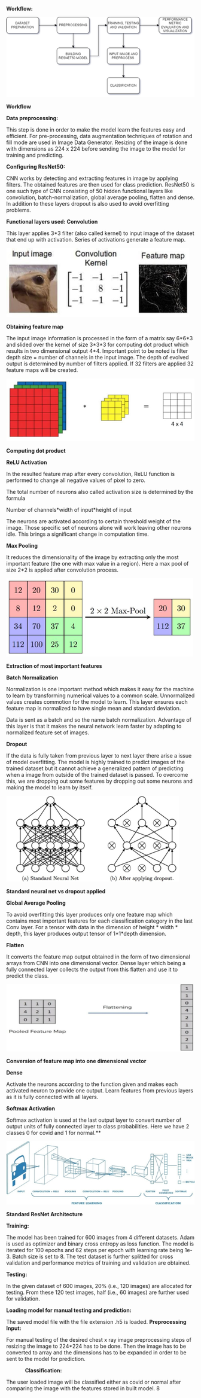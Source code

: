 **Workflow:** 

![](./images/Aspose.Words.0d955de0-b154-4c20-864e-acbd0426b494.001.png)

**Workflow**

**Data preprocessing:** 

This step is done in order to make the model learn the features easy and efficient. For pre-processing, data augmentation techniques of rotation and fill mode are used in Image Data Generator. Resizing of the image is done with dimensions as 224 x 224 before sending the image to the model for training and predicting.  

**Configuring ResNet50:** 

CNN works by detecting and extracting features in image by applying filters. The obtained features are then used for class prediction. ResNet50 is one such type of CNN consisting of 50 hidden functional layers like convolution, batch-normalization, global average pooling, flatten and dense. In addition to these layers dropout is also used to avoid overfitting problems. 

**Functional layers used: Convolution**  

   This layer applies 3\*3 filter (also called kernel) to input image of the dataset that end up with activation. Series of activations generate a feature map.  

![](./images/Aspose.Words.0d955de0-b154-4c20-864e-acbd0426b494.002.png)

**Obtaining feature map** 

The input image information is processed in the form of a matrix say 6\*6\*3 and slided over the kernel of size 3\*3\*3 for computing dot product which results in two dimensional output 4\*4. Important point to be noted is filter depth size = number of channels in the input image. The depth of evolved output is determined by number of filters applied. If 32 filters are applied 32 feature maps will be created. 

![](./images/Aspose.Words.0d955de0-b154-4c20-864e-acbd0426b494.003.png)

**Computing dot product** 

**ReLU Activation** 

In the resulted feature map after every convolution, ReLU function is performed to change all negative values of pixel to zero.  

The total number of neurons also called activation size is determined by the formula  

Number of channels\*width of input\*height of input 

The neurons are activated according to certain threshold weight of the image. Those specific set of neurons alone will work leaving other neurons idle. This brings a significant change in computation time. 

**Max Pooling** 

It reduces the dimensionality of the image by extracting only the most important feature (the one with max value in a region). Here a max pool of size 2\*2 is applied after convolution process. 

![](./images/Aspose.Words.0d955de0-b154-4c20-864e-acbd0426b494.004.png)

**Extraction of most important features** 

**Batch Normalization** 

Normalization is one important method which makes it easy for the machine to learn by transforming numerical values to a common scale. Unnormalized values creates commotion for the model to learn. This layer ensures each feature map is normalized to have single mean and standard deviation.  

Data is sent as a batch and so the name batch normalization. Advantage of this layer is that it makes the neural network learn faster by adapting to normalized feature set of images. 

**Dropout** 

If the data is fully taken from previous layer to next layer there arise a issue of model overfitting. The model is highly trained to predict images of the trained dataset but it cannot achieve a generalized pattern of predicting when a image from outside of the trained dataset is passed. To overcome this, we are dropping out some features by dropping out some neurons and making the model to learn by itself. 

![](./images/Aspose.Words.0d955de0-b154-4c20-864e-acbd0426b494.005.jpeg)

**Standard neural net vs dropout applied** 

**Global Average Pooling** 

To avoid overfitting this layer produces only one feature map which contains most important features for each classification category in the last Conv layer. For a tensor with data in the dimension of height \* width \* depth, this layer produces output tensor of 1\*1\*depth dimension. 

**Flatten**  

It converts the feature map output obtained in the form of two dimensional arrays from CNN into one dimensional vector. Dense layer which being a fully connected layer collects the output from this flatten and use it to predict the class. 

![](./images/Aspose.Words.0d955de0-b154-4c20-864e-acbd0426b494.006.jpeg)

**Conversion of feature map into one dimensional vector** 

**Dense** 

Activate the neurons according to the function given and makes each activated neuron to provide one output. Learn features from previous layers as it is fully connected with all layers. 

**Softmax Activation** 

Softmax activation is used at the last output layer to convert number of output units of fully connected layer to class probabilities. Here we have 2 classes 0 for covid and 1 for normal.** 

![](./images/Aspose.Words.0d955de0-b154-4c20-864e-acbd0426b494.007.jpeg)

**Standard ResNet Architecture** 

**Training:** 

The model has been trained for 600 images from 4 different datasets. Adam is used as optimizer and binary cross entropy as loss function. The model is iterated for 100 epochs and 62 steps per epoch with learning rate being 1e-3. Batch size is set to 8. The test dataset is further splitted for cross validation and performance metrics of training and validation are obtained. 

**Testing:**  

In the given dataset of 600 images, 20% (i.e., 120 images) are allocated for testing. From these 120 test images, half (i.e., 60 images) are further used for validation.

**Loading model for manual testing and prediction:** 

The saved model file with the file extension .h5 is loaded.        **Preprocessing Input:** 

For manual testing of the desired chest x ray image preprocessing steps of resizing the image to 224\*224 has to be done. Then the image has to be converted to array and the dimensions has to be expanded in order to be sent to the model for prediction. 

`       `**Classification:** 

The  user  loaded  image  will  be  classified  either  as  covid  or  normal  after comparing the image with the features stored in built model. 
8 
